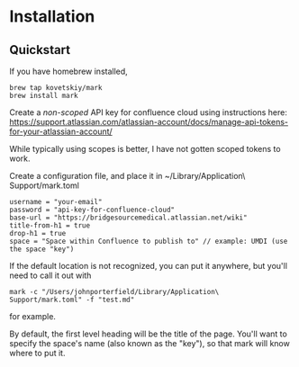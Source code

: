 # Installation

## Quickstart
If you have homebrew installed, 
```
brew tap kovetskiy/mark
brew install mark
```

Create a *non-scoped* API key for confluence cloud using instructions here: 
https://support.atlassian.com/atlassian-account/docs/manage-api-tokens-for-your-atlassian-account/

While typically using scopes is better, I have not gotten scoped tokens to work. 

Create a configuration file, and place it in ~/Library/Application\ Support/mark.toml

```
username = "your-email"
password = "api-key-for-confluence-cloud"
base-url = "https://bridgesourcemedical.atlassian.net/wiki"
title-from-h1 = true
drop-h1 = true
space = "Space within Confluence to publish to" // example: UMDI (use the space "key")
```
If the default location is not recognized, you can put it anywhere, but you'll need to call it out with 

```
mark -c "/Users/johnporterfield/Library/Application\ Support/mark.toml" -f "test.md"
```
for example. 

By default, the first level heading will be the title of the page. You'll want to specify the space's name (also known as the "key"), so that mark will know where to put it. 